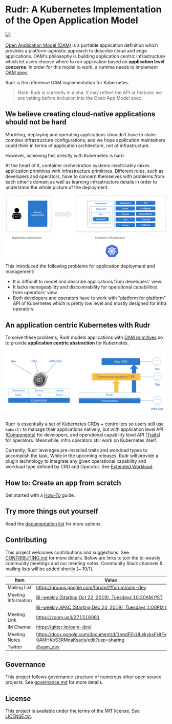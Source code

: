 # Rudr: A Kubernetes Implementation of the Open Application Model

![](https://github.com/oam-dev/rudr/workflows/Rust/badge.svg)

[Open Application Model (OAM)](https://github.com/oam-dev/spec/blob/master/1.purpose_and_goals.md) is a portable application definition which provides a platform-agnostic approach to describe cloud and edge applications. OAM's philosophy is building application centric infrastructure which let users choose where to run application based on **application level concerns**. In order for this model to work, a runtime needs to implement [OAM spec](https://github.com/oam-dev/spec).

Rudr is the reference OAM implementation for Kubernetes. 

> Note: Rudr is currently in alpha. It may reflect the API or features we are vetting before inclusion into the Open App Model spec.

## We believe creating cloud-native applications should not be hard

Modeling, deploying and operating applications shouldn’t have to claim complex infrastructure configurations, and we hope application maintainers could think in terms of application architecture, not of infrastructure.

However, achieving this directly with Kubernetes is hard. 

At the heart of it, container orchestration systems inextricably mixes application primitives with infrastructure primitives. Different roles, such as developers and operators, have to concern themselves with problems from each other's domain as well as learning infrastructure details in order to understand the whole picture of the deployment.

![K8s is hard](./docs/media/k8s_application_complexities.png)

This introduced the following problems for application deployment and management:
- It is difficult to model and describe applications from developers' view.
- It lacks manageability and discoverability for operational capabilities from operators' view.
- Both developers and operators have to work with "platform for platform" API of Kubernetes which is pretty low level and mostly designed for infra operators.

## An application centric Kubernetes with Rudr

To solve these problems, Rudr models applications with [OAM primitives](https://github.com/oam-dev/spec/blob/master/2.overview_and_terminology.md) so to provide **application centric abstraction** for Kubernetes. 

![rudr arch](./docs/media/rudr-how-it-works-v2.png)

Rudr is essentially a set of Kubernetes CRDs + controllers so users still use `kubectl` to manage their applications natively, but with application level API ([Components](./docs/concepts/component-schematic.md)) for developers, and operational capability level API ([Traits](./docs/concepts/traits.md)) for operators. Meanwhile, infra operators still work on Kubernetes itself.

Currently, Rudr leverages pre-installed traits and workload types to accomplish the task. While in the upcoming releases, Rudr will provide a plugin technology to integrate any given operational capability and workload type defined by CRD and Operator. See [Extended Workload](./docs/README.md#extended-workloads).

## How to: Create an app from scratch

Get started with a [How-To](./docs/how-to/create_component_from_scratch.md) guide.

## Try more things out yourself 

Read the [documentation list](./docs/README.md) for more options.

## Contributing

This project welcomes contributions and suggestions. See [CONTRIBUTING.md](CONTRIBUTING.md) for more details. Below are links to join the bi-weekly community meetings and our meeting notes. Community Slack channels & mailing lists will be added shortly (~ 10/1).

| Item        | Value  |
|---------------------|---|
| Mailing List | https://groups.google.com/forum/#!forum/oam-dev |
| Meeting Information | [Bi-weekly (Starting Oct 22, 2019), Tuesdays 10:30AM PST](https://calendar.google.com/calendar?cid=dDk5YThyNGIwOWJyYTJxajNlbWI0a2FvdGtAZ3JvdXAuY2FsZW5kYXIuZ29vZ2xlLmNvbQ) |
|  | [Bi-weekly APAC (Starting Dec 24, 2019), Tuesdays 1:00PM GMT+8](https://calendar.google.com/event?action=TEMPLATE&tmeid=MzJnbHR2b3R1bHYxMG0wc2YybDJjZmhuc2pfMjAxOTEyMjRUMDUwMDAwWiBmZW5namluZ2NoYW9AbQ&tmsrc=fengjingchao%40gmail.com&scp=ALL)|
| Meeting Link | https://zoom.us/j/271516061  |
| IM Channel       | https://gitter.im/oam-dev/  |
| Meeting Notes       | https://docs.google.com/document/d/1nqdFEyULekyksFHtFvgvFAYE-0AMHKoS3RMnaKsarjs/edit?usp=sharing |
| Twitter      | [@oam_dev](https://twitter.com/oam_dev) |

## Governance

This project follows governance structure of numerous other open source projects. See [governance.md](governance.md) for more details.

## License

This project is available under the terms of the MIT license. See [LICENSE.txt](LICENSE.txt).
